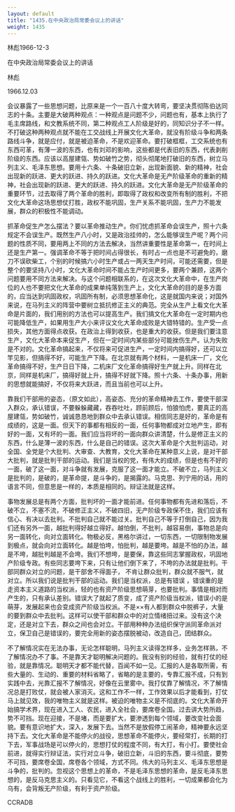 ```yaml
---
layout: default
title: "1435.在中央政治局常委会议上的讲话"
weight: 1435
---
```


林彪1966-12-3

在中央政治局常委会议上的讲话

林彪

1966.12.03

会议暴露了一些思想问题，比原来是一个一百八十度大转弯，要坚决贯彻陈伯达同志的十条。主要是大破两种观点：一种观点是问题不少，问题也有，基本上执行了毛主席路线，和文教系统不同，第二种观点工人阶级是好的，同知识分子不一样。不打破这种两种观点就不能在工交战线上开展文化大革命，就没有阶级斗争和两条路线斗争，就是应付，就是被迫革命，不是欢迎革命。要打破框框，工交系统也有东西可革，有薄一波的东西，也有刘邓的影响，这些都是代表旧的东西，代表剥削阶级的东西。应该以高屋建瓴、势如破竹之势，彻头彻尾地打破旧的东西，树立马列主义、毛泽东思想。要用十六条、十条破旧立新，出现新面貌、新的精神，社会出现新的跃进、更大的跃进、持久的跃进。文化大革命是无产阶级革命的重新的精神，社会出现新的跃进、更大的跃进、持久的跃进。文化大革命是无产阶级革命的重要环节，过去取得了两个革命的胜利，即取得了政权和改变所有制的胜利，不把文化大革命这场思想仗打胜，政权不能巩固，生产关系不能巩固，生产力不能发展，群众的积极性不能调动。

抓革命促生产怎么摆法？要以革命推动生产。你们忧虑抓革命会误生产，照十六条规定不会误生产。既然生产八小时，又是政治挂帅的，怎么能够误生产呢？两个问题的性质不同，要用两上不同的方法去解决，当然讲重要性是革命第一，在时间上还是生产第一。强调革命不等于把时间占得很长，有时占一点也是不可避免的，磨刀不误砍柴工，个别的时候搞六小时生产或占一两天生产时间，可能还需要，但是整个的要坚持八小时，文化大革命时间不能占生产时间更多，要两个兼顾，这两个问题要用不同方法来解决。与这个问题相联系的，在这次文化大革命中，在生产岗位的人也不要把文化大革命的成果单纯落到生产上，文化大革命的目的是多方面的，应当达到巩固政权，巩固所有制，必须思想革命化，这是就国内来说；对国外来说，在马列主义的阵营中要树立抵抗修正主义的典范。完全从生产上看文化大革命是片面的，我们用别的方法也可以提高生产。我们搞文化大革命在一定时期内也可能降低生产，如果用生产大小来评议文化大革命成败是大错特错的。生产受一点损失，其他方面得点收获。在政治上得到收获，也是重大的收获。但是我们要注意生产，文化大革命本来促生产，但在一定时间内某些部分可能挫伤生产。认为失败是不对的。文化革命搞起来，不仅将来可促进生产，一定时间内搞得好，还可以立竿见影，但搞得不好，可能生产下降。在北京就有两个材料，一是机床一厂，文化革命搞得不好，生产日日下降，二机床厂文化革命搞得好生产就上升。同样在北京，同样是机床厂，搞得好就上升，搞得不好就下降。照十六条、十条办事，用新的思想就能搞好，不仅将来大跃进，而且当前也可以上升。

靠我们干部用的姿态，（原文如此），高姿态、充分的革命精神去工作，要使干部深入群众，承认错误，不要躲躲藏藏，吞吞吐吐，顾前顾后，怕狼怕虎，要真正的高屋建瓴，势如破竹，诚诚恳恳地到群众中去承认错误。相信同志是好的，革命是有成绩的，这是一面。但天下的事都有相反的一面，任何事物都成对立地产生，即有好的一面，又有坏的一面。我们应当将坏的一面向群众讲清楚，什么是修正主义的东西，什么是薄一波的东西，什么是自己的错误。这次大革命是个大批判运动，对全国、全党是个大批判、大审查、大教育，文化大革命在某种意义上说，是对干部大批判，就是批判干部的运动。我们是当权的党，有伟大的成绩，但是也有不好的一面，破了这一面，对斗争就有发展，克服了这一面才能立。不破不立，马列主义是批判的，是破的，是革命提，是斗争的，是揭露的。马克思、列宁用的话，用的语言不同，但意思是一样的，本质是相同的。辩证法就是这样。

事物发展总是有两个方面，批判坏的一面才能前进。任何事物都有先进和落后，不破不立，不塞不流，不破修正主义，不破四旧，无产阶级专政保不住，我们应该有信心、有决以去批判。不批判自己就不能过关。批判自己不等于打倒自己，因为我们还有另外一面，越批判得好越立得好。越怕倒，不批判，越容易倒，事物总是向另一面转化，向对立面转化。物极必反，黑格尔讲过，一切东西，一切限制物发展到极点，就会向对立面转化。越是怕垮，怕批判，越是要垮。越是不怕的办法，越是不垮，越批判越是不会垮。我们不想垮，是要保，靠这些同志掌握政权，巩固地产阶级专政。有些同志要垮下来，只有让他们倒下来了，不垮的办法就是批判。干部同群众对立的问题，是干部舍不得面子， 不肯让群众批判，群众就不服气，就对立。所以我们说是批判干部的运动。我们是当权派，总是有错误 ，错误重的是走资本主义道路的当权派，轻的也有资产阶级思想萌芽，也要批判。事情是相对而产生的，只有承认差别。错误大了就起了质变，成了资产阶级当权派，错误小的是萌芽，发展起来也会变成资产阶级当权派。不是××有人都到群众中脱裤子，大量的要到群众中去批判。这样可以使干部和群众中的对立情绪扭过来。没有这个决定，还是对立下去，群众之间也会对立。干部用种种办法组织保守派同革命派对立，保卫自己是错误的，要完全用新的姿态摆脱被动，改造自己，团结群众。

不了解情况实在无法办事，无论怎样聪明，马列主义读得怎样多，业务怎样熟，不了解情况办不了事。不是靠天才聪明解决问题的。我没有别的经验，就有打仗的经验，就是靠情况。聪明天才都不能代替，百闻不如一见。汇报的人是各取所需，有些大量的、生动的、重要的材料省略了，省略的是主要的，专靠汇报不成，只有到实践中去，光靠汇报不了解情况，好像在云里雾中。我打仗靠了解情况，不了解情况总是打败仗，就会被人家消灭。这和工作不一样，工作效果以后才能看到，打仗马上就见效，我的唯物主义就是这样。被迫的唯物主义是不彻底的。文化大革命开始搞学术界，现在进入工人、农民，进入全社会，要席卷全国。过去讲大势所趋，势不可挡。现在迎接，不是堵，而是要扩大，要渗透到每个领域，要改变社会面貌。要有意识地扩大，深入，发展下去。当然不是放假停工闹革命，精神要永远坚持下去。文化大革命是不能停火的战役，思想革命不能停火，要经常打，长期的打下去，军事战场是可以停火的，思想打仗的程度不同，有大打，有小打。要使社会前进，就得实行辩证法，实行对立斗争，破旧立新，斗旧的东西，要斗彻底，要势不可挡，要席卷全国，席卷各个领域，方式不同。伟大的马列主义、毛泽东思想是斗争的，批判的。忽视这个思想上的革命，不是毛泽东思想的革命，是反毛泽东思想的，是反马克思主义的。只看见它，不看这个战线上的胜利，一切成果都会化为乌有，会背叛无产阶级，有利于资产阶级。

CCRADB

